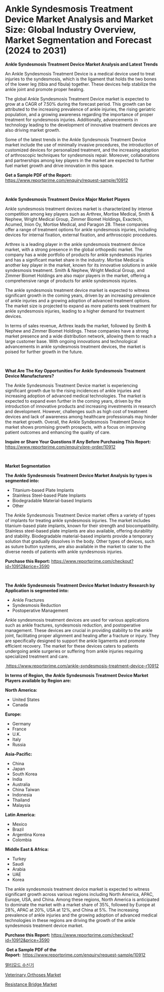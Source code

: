 <p><h1>Ankle Syndesmosis Treatment Device Market Analysis and Market Size: Global Industry Overview, Market Segmentation and Forecast (2024 to 2031)</h1></p><p><strong>Ankle Syndesmosis Treatment Device Market Analysis and Latest Trends</strong></p>
<p><p>An Ankle Syndesmosis Treatment Device is a medical device used to treat injuries to the syndesmosis, which is the ligament that holds the two bones of the lower leg (tibia and fibula) together. These devices help stabilize the ankle joint and promote proper healing.</p><p>The global Ankle Syndesmosis Treatment Device market is expected to grow at a CAGR of 7.50% during the forecast period. This growth can be attributed to the increasing prevalence of ankle injuries, the rising geriatric population, and a growing awareness regarding the importance of proper treatment for syndesmosis injuries. Additionally, advancements in technology leading to the development of innovative treatment devices are also driving market growth.</p><p>Some of the latest trends in the Ankle Syndesmosis Treatment Device market include the use of minimally invasive procedures, the introduction of customized devices for personalized treatment, and the increasing adoption of arthroscopic techniques for syndesmosis repair. Moreover, collaborations and partnerships among key players in the market are expected to further fuel market growth and drive innovation in this space.</p></p>
<p><strong>Get a Sample PDF of the Report:&nbsp;</strong> <a href="https://www.reportprime.com/enquiry/request-sample/10912">https://www.reportprime.com/enquiry/request-sample/10912</a></p>
<p>&nbsp;</p>
<p><strong>Ankle Syndesmosis Treatment Device Major Market Players</strong></p>
<p><p>Ankle syndesmosis treatment devices market is characterized by intense competition among key players such as Arthrex, Mortise Medical, Smith & Nephew, Wright Medical Group, Zimmer Biomet Holdings, Exactech, Acumed, Inion Oy, Mortise Medical, and Paragon 28. These companies offer a range of treatment options for ankle syndesmosis injuries, including devices for internal fixation, external fixation, and arthroscopic procedures.</p><p>Arthrex is a leading player in the ankle syndesmosis treatment device market, with a strong presence in the global orthopedic market. The company has a wide portfolio of products for ankle syndesmosis injuries and has a significant market share in the industry. Mortise Medical is another key player in the market, known for its innovative solutions in ankle syndesmosis treatment. Smith & Nephew, Wright Medical Group, and Zimmer Biomet Holdings are also major players in the market, offering a comprehensive range of products for ankle syndesmosis injuries.</p><p>The ankle syndesmosis treatment device market is expected to witness significant growth in the coming years, driven by an increasing prevalence of ankle injuries and a growing adoption of advanced treatment options. The market size is projected to expand as more patients seek treatment for ankle syndesmosis injuries, leading to a higher demand for treatment devices.</p><p>In terms of sales revenue, Arthrex leads the market, followed by Smith & Nephew and Zimmer Biomet Holdings. These companies have a strong market presence and a wide distribution network, allowing them to reach a large customer base. With ongoing innovations and technological advancements in ankle syndesmosis treatment devices, the market is poised for further growth in the future.</p></p>
<p>&nbsp;</p>
<p><strong>What Are The Key Opportunities For Ankle Syndesmosis Treatment Device Manufacturers?</strong></p>
<p><p>The Ankle Syndesmosis Treatment Device market is experiencing significant growth due to the rising incidences of ankle injuries and increasing adoption of advanced medical technologies. The market is expected to expand even further in the coming years, driven by the introduction of innovative products and increasing investments in research and development. However, challenges such as high cost of treatment devices and lack of awareness among healthcare professionals may hinder the market growth. Overall, the Ankle Syndesmosis Treatment Device market shows promising growth prospects, with a focus on improving patient outcomes and enhancing the quality of care.</p></p>
<p><strong>Inquire or Share Your Questions If Any Before Purchasing This Report:</strong> <a href="https://www.reportprime.com/enquiry/pre-order/10912">https://www.reportprime.com/enquiry/pre-order/10912</a></p>
<p>&nbsp;</p>
<p><strong>Market Segmentation</strong></p>
<p><strong>The Ankle Syndesmosis Treatment Device Market Analysis by types is segmented into:</strong></p>
<p><ul><li>Titanium-based Plate Implants</li><li>Stainless Steel-based Plate Implants</li><li>Biodegradable Material-based Implants</li><li>Other</li></ul></p>
<p><p>The Ankle Syndesmosis Treatment Device market offers a variety of types of implants for treating ankle syndesmosis injuries. The market includes titanium-based plate implants, known for their strength and biocompatibility. Stainless steel-based plate implants are also available, offering durability and stability. Biodegradable material-based implants provide a temporary solution that gradually dissolves in the body. Other types of devices, such as suture button systems, are also available in the market to cater to the diverse needs of patients with ankle syndesmosis injuries.</p></p>
<p><strong>Purchase this Report:&nbsp;</strong><a href="https://www.reportprime.com/checkout?id=10912&price=3590">https://www.reportprime.com/checkout?id=10912&price=3590</a></p>
<p>&nbsp;</p>
<p><strong>The Ankle Syndesmosis Treatment Device Market Industry Research by Application is segmented into:</strong></p>
<p><ul><li>Ankle Fractures</li><li>Syndesmosis Reduction</li><li>Postoperative Management</li></ul></p>
<p><p>Ankle syndesmosis treatment devices are used for various applications such as ankle fractures, syndesmosis reduction, and postoperative management. These devices are crucial in providing stability to the ankle joint, facilitating proper alignment and healing after a fracture or injury. They are specifically designed to support the ankle ligaments and promote efficient recovery. The market for these devices caters to patients undergoing ankle surgeries or suffering from ankle injuries requiring specialized treatment and care.</p></p>
<p><a href="https://www.reportprime.com/ankle-syndesmosis-treatment-device-r10912">&nbsp;https://www.reportprime.com/ankle-syndesmosis-treatment-device-r10912</a></p>
<p><strong>In terms of Region, the Ankle Syndesmosis Treatment Device Market Players available by Region are:</strong></p>
<p>
    <p> <strong> North America: </strong>
        <ul>
            <li>United States</li>
            <li>Canada</li>
        </ul>
        </p> 
    <p> <strong> Europe: </strong>
        <ul>
            <li>Germany</li>
            <li>France</li>
            <li>U.K.</li>
            <li>Italy</li>
            <li>Russia</li>
        </ul>
        </p> 
    <p> <strong> Asia-Pacific: </strong>
        <ul>
            <li>China</li>
            <li>Japan</li>
            <li>South Korea</li>
            <li>India</li>
            <li>Australia</li>
            <li>China Taiwan</li>
            <li>Indonesia</li>
            <li>Thailand</li>
            <li>Malaysia</li>
        </ul>
        </p> 
    <p> <strong> Latin America: </strong>
        <ul>
            <li>Mexico</li>
            <li>Brazil</li>
            <li>Argentina Korea</li>
            <li>Colombia</li>
        </ul>
        </p> 
    <p> <strong> Middle East & Africa: </strong>
        <ul>
            <li>Turkey</li>
            <li>Saudi</li>
            <li>Arabia</li>
            <li>UAE</li>
            <li>Korea</li>
        </ul>
    </p>
    </p>
<p><p>The ankle syndesmosis treatment device market is expected to witness significant growth across various regions including North America, APAC, Europe, USA, and China. Among these regions, North America is anticipated to dominate the market with a market share of 35%, followed by Europe at 28%, APAC at 20%, USA at 12%, and China at 5%. The increasing prevalence of ankle injuries and the growing adoption of advanced medical technologies in these regions are driving the growth of the ankle syndesmosis treatment device market.</p></p>
<p><strong>Purchase this Report: </strong><a href="https://www.reportprime.com/checkout?id=10912&price=3590">https://www.reportprime.com/checkout?id=10912&price=3590</a></p>
<p>&nbsp;<strong>Get a Sample PDF of the Report:&nbsp;&nbsp;</strong><a href="https://www.reportprime.com/enquiry/request-sample/10912">https://www.reportprime.com/enquiry/request-sample/10912</a></p>
<p><strong></strong></p>
<p><p><a href="https://github.com/darrellockm3ytan895656/Market-Research-Report-List-1/blob/main/851983422193.md">멀티모드 수신기</a></p><p><a href="https://github.com/Sinjinluong3e0awx2m195k76/Market-Research-Report-List-2/blob/main/veterinary-orthoses-market.md">Veterinary Orthoses Market</a></p><p><a href="https://eight-handstand-8fb.notion.site/Resistance-Bridge-Market-Insights-into-Market-CAGR-Market-Trends-and-Growth-Strategies-ca5d01f3b07f44849ff4241035e7cfd2">Resistance Bridge Market</a></p></p>
